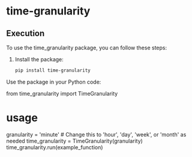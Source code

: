 # time-granularity

## Execution

To use the time_granularity package, you can follow these steps:

1. Install the package:
   ```bash
   pip install time-granularity

Use the package in your Python code:

from time_granularity import TimeGranularity
# usage
granularity = 'minute'  # Change this to 'hour', 'day', 'week', or 'month' as needed
time_granularity = TimeGranularity(granularity)
time_granularity.run(example_function)
